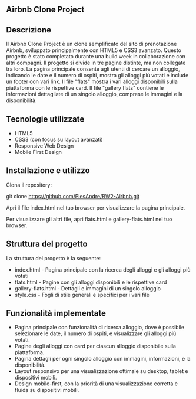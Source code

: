## Airbnb Clone Project

## Descrizione
Il Airbnb Clone Project è un clone semplificato del sito di prenotazione Airbnb, sviluppato principalmente con HTML5 e CSS3 avanzato. Questo progetto è stato completato durante una build week in collaborazione con altri compagni. Il progetto si divide in tre pagine distinte, ma non collegate tra loro. La pagina principale consente agli utenti di cercare un alloggio, indicando le date e il numero di ospiti, mostra gli alloggi più votati e include un footer con vari link. Il file "flats" mostra i vari alloggi disponibili sulla piattaforma con le rispettive card. Il file "gallery flats" contiene le informazioni dettagliate di un singolo alloggio, comprese le immagini e la disponibilità.

## Tecnologie utilizzate
- HTML5
- CSS3 (con focus su layout avanzati)
- Responsive Web Design
- Mobile First Design

## Installazione e utilizzo
Clona il repository:

git clone https://github.com/PlesAndre/BW2-Airbnb.git

Apri il file index.html nel tuo browser per visualizzare la pagina principale.

Per visualizzare gli altri file, apri flats.html e gallery-flats.html nel tuo browser.

## Struttura del progetto
La struttura del progetto è la seguente:

- index.html - Pagina principale con la ricerca degli alloggi e gli alloggi più votati
- flats.html - Pagine con gli alloggi disponibili e le rispettive card
- gallery-flats.html - Dettagli e immagini di un singolo alloggio
- style.css - Fogli di stile generali e specifici per i vari file

## Funzionalità implementate
- Pagina principale con funzionalità di ricerca alloggio, dove è possibile selezionare le date, il numero di ospiti, e visualizzare gli alloggi più votati.
- Pagine degli alloggi con card per ciascun alloggio disponibile sulla piattaforma.
- Pagina dettagli per ogni singolo alloggio con immagini, informazioni, e la disponibilità.
- Layout responsivo per una visualizzazione ottimale su desktop, tablet e dispositivi mobili.
- Design mobile-first, con la priorità di una visualizzazione corretta e fluida su dispositivi mobili.
